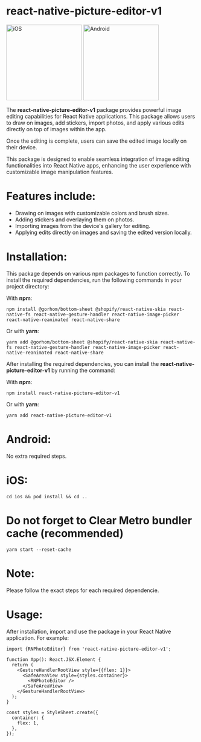 # react-native-picture-editor-v1

<img src="https://github.com/khaled-hbaieb/react-native-picture-editor/assets/62106729/12286c5b-1f6a-45b6-b782-5c781994b2f5" alt="iOS" width="200"/>

<img src="https://github.com/khaled-hbaieb/react-native-picture-editor/assets/62106729/45d89219-4838-4f1b-a270-5957da29dff7" alt="Android" width="200"/>

The **react-native-picture-editor-v1** package provides powerful image editing capabilities for React Native applications.
This package allows users to draw on images, add stickers, import photos, and apply various edits directly on top of images within the app.

Once the editing is complete, users can save the edited image locally on their device.

This package is designed to enable seamless integration of image editing functionalities into React Native apps, enhancing the user experience with customizable image manipulation features.

# Features include:

- Drawing on images with customizable colors and brush sizes.
- Adding stickers and overlaying them on photos.
- Importing images from the device's gallery for editing.
- Applying edits directly on images and saving the edited version locally.

# Installation:

This package depends on various npm packages to function correctly.
To install the required dependencies, run the following commands in your project directory:

With **npm**:

```
npm install @gorhom/bottom-sheet @shopify/react-native-skia react-native-fs react-native-gesture-handler react-native-image-picker react-native-reanimated react-native-share
```

Or with **yarn**:

```
yarn add @gorhom/bottom-sheet @shopify/react-native-skia react-native-fs react-native-gesture-handler react-native-image-picker react-native-reanimated react-native-share
```

After installing the required dependencies, you can install the **react-native-picture-editor-v1** by running the command:

With **npm**:

```
npm install react-native-picture-editor-v1
```

Or with **yarn**:

```
yarn add react-native-picture-editor-v1
```

# Android:

No extra required steps.

# iOS:

```
cd ios && pod install && cd ..
```

# Do not forget to Clear Metro bundler cache (recommended)

```
yarn start --reset-cache
```

# Note:

Please follow the exact steps for each required dependencie.

# Usage:

After installation, import and use the package in your React Native application. For example:

```
import {RNPhotoEditor} from 'react-native-picture-editor-v1';

function App(): React.JSX.Element {
  return (
    <GestureHandlerRootView style={{flex: 1}}>
      <SafeAreaView style={styles.container}>
        <RNPhotoEditor />
      </SafeAreaView>
    </GestureHandlerRootView>
  );
}

const styles = StyleSheet.create({
  container: {
    flex: 1,
  },
});
```
